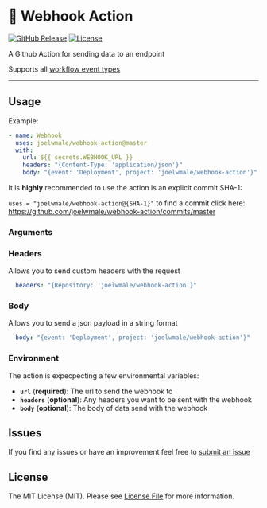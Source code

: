 # 🚀 Webhook Action

[![GitHub Release][ico-release]][link-github-release]
[![License][ico-license]](LICENSE)

A Github Action for sending data to an endpoint

Supports all [workflow event types](https://developer.github.com/webhooks/#events)

<hr/>

## Usage

Example:

```yml
- name: Webhook
  uses: joelwmale/webhook-action@master
  with:
    url: ${{ secrets.WEBHOOK_URL }}
    headers: "{Content-Type: 'application/json'}"
    body: "{event: 'Deployment', project: 'joelwmale/webhook-action'}"
```

It is **highly** recommended to use the action is an explicit commit SHA-1:

`uses = "joelwmale/webhook-action@{SHA-1}"` to find a commit click here: https://github.com/joelwmale/webhook-action/commits/master

### Arguments

### Headers

Allows you to send custom headers with the request

```yml 
  headers: "{Repository: 'joelwmale/webhook-action'}"
```

### Body

Allows you to send a json payload in a string format

```yml 
  body: "{event: 'Deployment', project: 'joelwmale/webhook-action'}"
```

### Environment

The action is expecpecting a few environmental variables:

* **`url`** (**required**): The url to send the webhook to
* **`headers`** (**optional**): Any headers you want to be sent with the webhook
* **`body`** (**optional**): The body of data send with the webhook

## Issues

If you find any issues or have an improvement feel free to [submit an issue](https://github.com/joelwmale/webhook-action/issues/new)

## License

The MIT License (MIT). Please see [License File](LICENSE) for more information.

[ico-release]: https://img.shields.io/github/tag/joelwmale/webhook-action.svg
[ico-license]: https://img.shields.io/badge/license-MIT-brightgreen.svg
[link-github-release]: https://github.com/joelwmale/webhook-action/releases